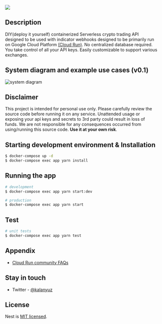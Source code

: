 ![](https://github.com/kalanyuz/gcp-cryptobot/workflows/Build%20&%20Tests/badge.svg)

## Description

DIY(deploy it yourself) containerized Serverless crypto trading API designed to be used with indicator webhooks designed to be primarily run on Google Cloud Platform [(Cloud Run)](https://cloud.google.com/run). No centralized database required. You take control of all your API keys. Easily customizable to support various exchanges.

## System diagram and example use cases (v0.1)

![system diagram](https://storage.googleapis.com/gcp-cryptobot/v011diagram.png)

## Disclaimer

This project is intended for personal use only. Please carefully review the source code before running it on any service. Unattended usage or exposing your api keys and secrets to 3rd party could result in loss of funds. We are not responsible for any consequences occurred from using/running this source code. **Use it at your own risk**.

## Starting development environment & Installation

```bash
$ docker-compose up -d
$ docker-compose exec app yarn install
```

## Running the app

```bash
# development
$ docker-compose exec app yarn start:dev

# production
$ docker-compose exec app yarn start
```

## Test

```bash
# unit tests
$ docker-compose exec app yarn test
```

## Appendix

- [Cloud Run community FAQs](https://github.com/ahmetb/cloud-run-faq)

## Stay in touch

- Twitter - [@kalanyuz](https://twitter.com/kalanyuz)

## License

Nest is [MIT licensed](LICENSE).
